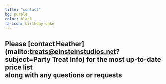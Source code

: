 ```yaml
---
title: "contact"
bg: purple
color: black
fa-icon: birthday-cake
---
```


## Please [contact Heather](mailto:treats@einsteinstudios.net?subject=Party Treat Info) for the most up-to-date price list<br />along with any questions or requests 

